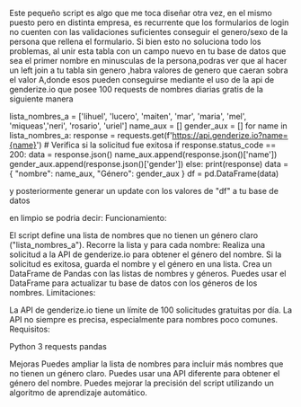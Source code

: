 Este pequeño script es algo que me toca diseñar otra vez, en el mismo puesto pero en distinta empresa, es recurrente que los formularios de login no cuenten con las validaciones suficientes conseguir el genero/sexo de la persona que rellena el formulario.
Si bien esto no soluciona todo los problemas, al unir esta tabla con un campo nuevo en tu base de datos que sea el primer nombre en minusculas de la persona,podras ver que al hacer un left join a tu tabla sin genero ,habra valores de genero que caeran sobra el valor A,donde esos pueden conseguirse mediante el uso de la api de genderize.io que posee 100 requests de nombres diarias gratis de la siguiente manera

lista_nombres_a = ['lihuel', 'lucero', 'maiten', 'mar', 'maria', 'mel', 'miqueas','neri', 'rosario', 'uriel']
name_aux = []
gender_aux = []
for name in lista_nombres_a:
    response = requests.get(f'https://api.genderize.io?name={name}')
    # Verifica si la solicitud fue exitosa
    if response.status_code == 200:
        data = response.json()
        name_aux.append(response.json()['name'])
        gender_aux.append(response.json()['gender'])
    else:
        print(response)
data = { "nombre": name_aux, "Género": gender_aux }
df = pd.DataFrame(data) 

y posteriormente generar un update con los valores de "df" a tu base de datos


en limpio se podria decir:
Funcionamiento:

El script define una lista de nombres que no tienen un género claro ("lista_nombres_a").
Recorre la lista y para cada nombre:
Realiza una solicitud a la API de genderize.io para obtener el género del nombre.
Si la solicitud es exitosa, guarda el nombre y el género en una lista.
Crea un DataFrame de Pandas con las listas de nombres y géneros.
Puedes usar el DataFrame para actualizar tu base de datos con los géneros de los nombres.
Limitaciones:

La API de genderize.io tiene un límite de 100 solicitudes gratuitas por día.
La API no siempre es precisa, especialmente para nombres poco comunes.
Requisitos:

Python 3
requests
pandas

Mejoras
Puedes ampliar la lista de nombres para incluir más nombres que no tienen un género claro.
Puedes usar una API diferente para obtener el género del nombre.
Puedes mejorar la precisión del script utilizando un algoritmo de aprendizaje automático.
